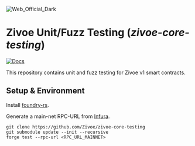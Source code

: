 ![Web_Official_Dark](https://user-images.githubusercontent.com/26582141/201743461-87df24c4-80fd-4abe-baf8-7cf6a85e0fba.png)

# Zivoe Unit/Fuzz Testing (_zivoe-core-testing_)

[![Docs](https://img.shields.io/badge/docs-%F0%9F%93%84-blue)](https://docs.zivoe.finance)

This repository contains unit and fuzz testing for Zivoe v1 smart contracts.

## Setup & Environment

Install [foundry-rs](https://github.com/foundry-rs/foundry).

Generate a main-net RPC-URL from [Infura](https://www.infura.io/).

```
git clone https://github.com/Zivoe/zivoe-core-testing
git submodule update --init --recursive
forge test --rpc-url <RPC_URL_MAINNET>
```
